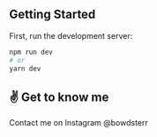 ## Getting Started

First, run the development server:

```bash
npm run dev
# or
yarn dev
```

## ✌️ Get to know me

Contact me on Instagram @bowdsterr
